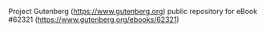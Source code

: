 Project Gutenberg (https://www.gutenberg.org) public repository for
eBook #62321 (https://www.gutenberg.org/ebooks/62321)
